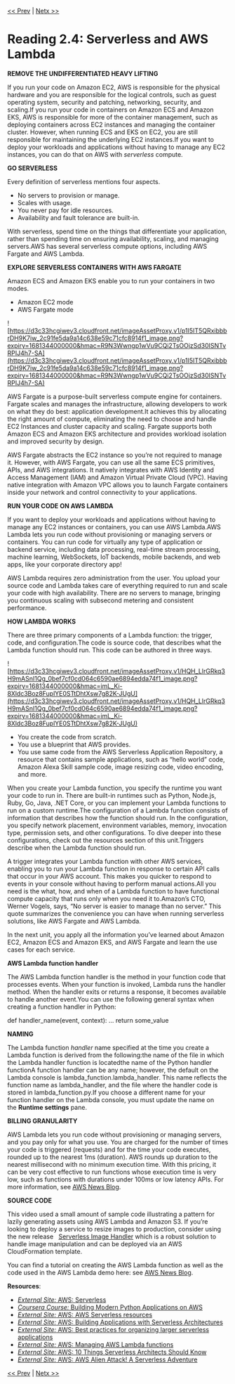 [<< Prev](./Reading%202%203%20Container%20Services%20on%20AWS.md)
|
[Netx >>](./Reading%202%205%20Networking%20on%20AWS.md)

# Reading 2.4: Serverless and AWS Lambda

**REMOVE THE UNDIFFERENTIATED HEAVY LIFTING**

If you run your code on Amazon EC2, AWS is responsible for the physical hardware and you are responsible for the logical controls, such as guest operating system, security and patching, networking, security, and scaling.If you run your code in containers on Amazon ECS and Amazon EKS, AWS is responsible for more of the container management, such as deploying containers across EC2 instances and managing the container cluster. However, when running ECS and EKS on EC2, you are still responsible for maintaining the underlying EC2 instances.If you want to deploy your workloads and applications without having to manage any EC2 instances, you can do that on AWS with *serverless* compute.

**GO SERVERLESS**

Every definition of serverless mentions four aspects.

- No servers to provision or manage.
- Scales with usage.
- You never pay for idle resources.
- Availability and fault tolerance are built-in.

With serverless, spend time on the things that differentiate your application, rather than spending time on ensuring availability, scaling, and managing servers.AWS has several serverless compute options, including AWS Fargate and AWS Lambda.

**EXPLORE SERVERLESS CONTAINERS WITH AWS FARGATE**

Amazon ECS and Amazon EKS enable you to run your containers in two modes.

- Amazon EC2 mode
- AWS Fargate mode

![https://d3c33hcgiwev3.cloudfront.net/imageAssetProxy.v1/p1I5IT5QRxibbbrDH9K7iw_2c91fe5da9a14c638e59c71cfc8914f1_image.png?expiry=1681344000000&hmac=R9N3Wwngp1wVu9CQi2TsOOjzSd30ISNTvRPIJ4h7-SA](https://d3c33hcgiwev3.cloudfront.net/imageAssetProxy.v1/p1I5IT5QRxibbbrDH9K7iw_2c91fe5da9a14c638e59c71cfc8914f1_image.png?expiry=1681344000000&hmac=R9N3Wwngp1wVu9CQi2TsOOjzSd30ISNTvRPIJ4h7-SA)

AWS Fargate is a purpose-built serverless compute engine for containers. Fargate scales and manages the infrastructure, allowing developers to work on what they do best: application development.It achieves this by allocating the right amount of compute, eliminating the need to choose and handle EC2 Instances and cluster capacity and scaling. Fargate supports both Amazon ECS and Amazon EKS architecture and provides workload isolation and improved security by design.

AWS Fargate abstracts the EC2 instance so you’re not required to manage it. However, with AWS Fargate, you can use all the same ECS primitives, APIs, and AWS integrations. It natively integrates with AWS Identity and Access Management (IAM) and Amazon Virtual Private Cloud (VPC). Having native integration with Amazon VPC allows you to launch Fargate containers inside your network and control connectivity to your applications.

**RUN YOUR CODE ON AWS LAMBDA**

If you want to deploy your workloads and applications without having to manage any EC2 instances or containers, you can use AWS Lambda.AWS Lambda lets you run code without provisioning or managing servers or containers. You can run code for virtually any type of application or backend service, including data processing, real-time stream processing, machine learning, WebSockets, IoT backends, mobile backends, and web apps, like your corporate directory app!

AWS Lambda requires zero administration from the user. You upload your source code and Lambda takes care of everything required to run and scale your code with high availability. There are no servers to manage, bringing you continuous scaling with subsecond metering and consistent performance.

**HOW LAMBDA WORKS**

There are three primary components of a Lambda function: the trigger, code, and configuration.The code is source code, that describes what the Lambda function should run. This code can be authored in three ways.

![https://d3c33hcgiwev3.cloudfront.net/imageAssetProxy.v1/HQH_LlrGRkq3H9mASnI1Qg_0bef7cf0cd064c6590ae6894edda74f1_image.png?expiry=1681344000000&hmac=imL_Ki-8Xldc3Boz8FuplYE0STtDhtXsw7g82K-JUgU](https://d3c33hcgiwev3.cloudfront.net/imageAssetProxy.v1/HQH_LlrGRkq3H9mASnI1Qg_0bef7cf0cd064c6590ae6894edda74f1_image.png?expiry=1681344000000&hmac=imL_Ki-8Xldc3Boz8FuplYE0STtDhtXsw7g82K-JUgU)

- You create the code from scratch.
- You use a blueprint that AWS provides.
- You use same code from the AWS Serverless Application Repository, a resource that contains sample applications, such as “hello world” code, Amazon Alexa Skill sample code, image resizing code, video encoding, and more.

When you create your Lambda function, you specify the runtime you want your code to run in. There are built-in runtimes such as Python, Node.js, Ruby, Go, Java, .NET Core, or you can implement your Lambda functions to run on a custom runtime.The configuration of a Lambda function consists of information that describes how the function should run. In the configuration, you specify network placement, environment variables, memory, invocation type, permission sets, and other configurations. To dive deeper into these configurations, check out the resources section of this unit.Triggers describe when the Lambda function should run.

A trigger integrates your Lambda function with other AWS services, enabling you to run your Lambda function in response to certain API calls that occur in your AWS account. This makes you quicker to respond to events in your console without having to perform manual actions.All you need is the what, how, and when of a Lambda function to have functional compute capacity that runs only when you need it to.Amazon’s CTO, Werner Vogels, says, “No server is easier to manage than no server.” This quote summarizes the convenience you can have when running serverless solutions, like AWS Fargate and AWS Lambda.

In the next unit, you apply all the information you’ve learned about Amazon EC2, Amazon ECS and Amazon EKS, and AWS Fargate and learn the use cases for each service.

**AWS Lambda function handler**

The AWS Lambda function handler is the method in your function code that processes events. When your function is invoked, Lambda runs the handler method. When the handler exits or returns a response, it becomes available to handle another event.You can use the following general syntax when creating a function handler in Python:

def handler_name(event, context):  ... return some_value

**NAMING**

The Lambda function *handler* name specified at the time you create a Lambda function is derived from the following:the name of the file in which the Lambda handler function is locatedthe name of the Python handler functionA function handler can be any name; however, the default on the Lambda console is lambda_function.lambda_handler. This name reflects the function name as lambda_handler, and the file where the handler code is stored in lambda_function.py.If you choose a different name for your function handler on the Lambda console, you must update the name on the **Runtime settings** pane.

**BILLING GRANULARITY**

AWS Lambda lets you run code without provisioning or managing servers, and you pay only for what you use. You are charged for the number of times your code is triggered (requests) and for the time your code executes, rounded up to the nearest 1ms (duration). AWS rounds up duration to the nearest millisecond with no minimum execution time. With this pricing, it can be very cost effective to run functions whose execution time is very low, such as functions with durations under 100ms or low latency APIs. For more information, see [AWS News Blog](Reading%202%204%20Serverless%20and%20AWS%20Lambda%20a50930cd5d8546c6b72aa795fae94ea4.md).

**SOURCE CODE**

This video used a small amount of sample code illustrating a pattern for lazily generating assets using AWS Lambda and Amazon S3. If you’re looking to deploy a service to resize images to production, consider using the new release   [Serverless Image Handler](https://aws.amazon.com/answers/web-applications/serverless-image-handler/) which is a robust solution to handle image manipulation and can be deployed via an AWS CloudFormation template.

You can find a tutorial on creating the AWS Lambda function as well as the code used in the AWS Lambda demo here: see [AWS News Blog](https://aws.amazon.com/blogs/compute/resize-images-on-the-fly-with-amazon-s3-aws-lambda-and-amazon-api-gateway/).

**Resources**:

- [*External Site:* AWS: Serverless](https://aws.amazon.com/serverless/#:~:text=Serverless%20is%20the%20native%20architecture,services%20without%20thinking%20about%20servers.)
- [*Coursera Course:* Building Modern Python Applications on AWS](https://www.coursera.org/learn/building-modern-python-applications-on-aws)
- [*External Site:* AWS: AWS Serverless resources](https://aws.amazon.com/serverless/resources/?serverless.sort-by=item.additionalFields.createdDate&serverless.sort-order=desc)
- [*External Site:* AWS: Building Applications with Serverless Architectures](https://aws.amazon.com/lambda/serverless-architectures-learn-more/)
- [*External Site:* AWS: Best practices for organizing larger serverless applications](https://aws.amazon.com/blogs/compute/best-practices-for-organizing-larger-serverless-applications/)
- [*External Site:* AWS: Managing AWS Lambda functions](https://docs.aws.amazon.com/lambda/latest/dg/lambda-functions.html)
- [*External Site:* AWS: 10 Things Serverless Architects Should Know](https://aws.amazon.com/blogs/architecture/ten-things-serverless-architects-should-know/)
- [*External Site:* AWS: AWS Alien Attack! A Serverless Adventure](https://alienattack.workshop.aws/)

[<< Prev](./Reading%202%203%20Container%20Services%20on%20AWS.md)
|
[Netx >>](./Reading%202%205%20Networking%20on%20AWS.md)
